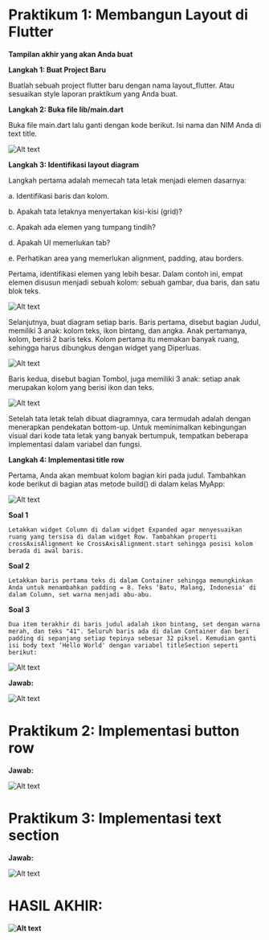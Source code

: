 # Praktikum 1: Membangun Layout di Flutter

<b>Tampilan akhir yang akan Anda buat</b>

<b>Langkah 1: Buat Project Baru</b>

Buatlah sebuah project flutter baru dengan nama layout_flutter. Atau sesuaikan style laporan praktikum yang Anda buat.

<b>Langkah 2: Buka file lib/main.dart</b>

Buka file main.dart lalu ganti dengan kode berikut. Isi nama dan NIM Anda di text title.

![Alt text](image.png)

<b>Langkah 3: Identifikasi layout diagram</b>

Langkah pertama adalah memecah tata letak menjadi elemen dasarnya:

a. Identifikasi baris dan kolom.

b. Apakah tata letaknya menyertakan kisi-kisi (grid)?

c. Apakah ada elemen yang tumpang tindih?

d. Apakah UI memerlukan tab?

e. Perhatikan area yang memerlukan alignment, padding, atau borders.

Pertama, identifikasi elemen yang lebih besar. Dalam contoh ini, empat elemen disusun menjadi sebuah kolom: sebuah gambar, dua baris, dan satu blok teks.

![Alt text](image-1.png)

Selanjutnya, buat diagram setiap baris. Baris pertama, disebut bagian Judul, memiliki 3 anak: kolom teks, ikon bintang, dan angka. Anak pertamanya, kolom, berisi 2 baris teks. Kolom pertama itu memakan banyak ruang, sehingga harus dibungkus dengan widget yang Diperluas.

![Alt text](image-2.png)

Baris kedua, disebut bagian Tombol, juga memiliki 3 anak: setiap anak merupakan kolom yang berisi ikon dan teks.

![Alt text](image-3.png)

Setelah tata letak telah dibuat diagramnya, cara termudah adalah dengan menerapkan pendekatan bottom-up. Untuk meminimalkan kebingungan visual dari kode tata letak yang banyak bertumpuk, tempatkan beberapa implementasi dalam variabel dan fungsi.

<b>Langkah 4: Implementasi title row</b>

Pertama, Anda akan membuat kolom bagian kiri pada judul. Tambahkan kode berikut di bagian atas metode build() di dalam kelas MyApp:

![Alt text](image-4.png)

<b>Soal 1</b>

    Letakkan widget Column di dalam widget Expanded agar menyesuaikan ruang yang tersisa di dalam widget Row. Tambahkan properti crossAxisAlignment ke CrossAxisAlignment.start sehingga posisi kolom berada di awal baris.

<b>Soal 2</b>

    Letakkan baris pertama teks di dalam Container sehingga memungkinkan Anda untuk menambahkan padding = 8. Teks ‘Batu, Malang, Indonesia' di dalam Column, set warna menjadi abu-abu.

<b>Soal 3</b>

    Dua item terakhir di baris judul adalah ikon bintang, set dengan warna merah, dan teks "41". Seluruh baris ada di dalam Container dan beri padding di sepanjang setiap tepinya sebesar 32 piksel. Kemudian ganti isi body text ‘Hello World' dengan variabel titleSection seperti berikut:

![Alt text](image-5.png)

<b>Jawab:</b>

![Alt text](image-6.png)

# Praktikum 2: Implementasi button row

<b>Jawab:</b>

![Alt text](image-7.png)

# Praktikum 3: Implementasi text section

<b>Jawab:</b>

![Alt text](image-8.png)

# <B> HASIL AKHIR:

![Alt text](image-9.png)
